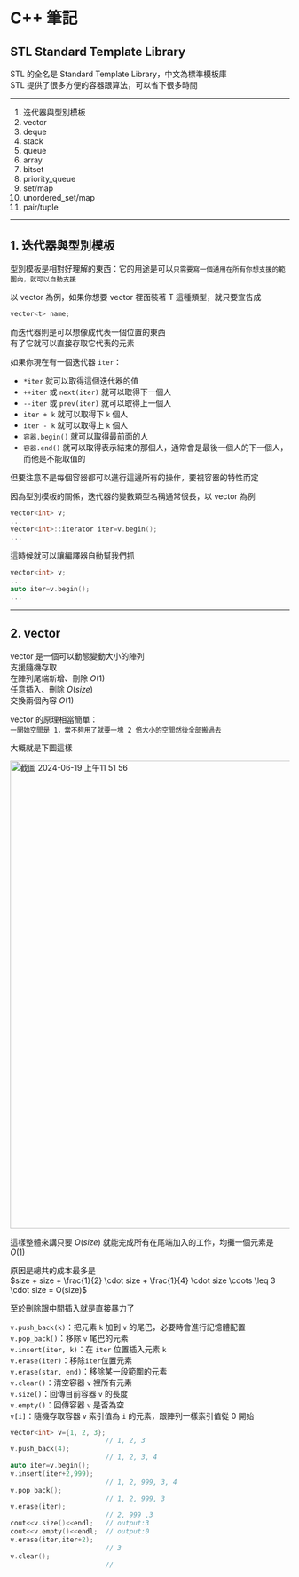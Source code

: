 # **C++ 筆記**  
## STL Standard Template Library  

STL 的全名是 Standard Template Library，中文為標準模板庫  
STL 提供了很多方便的容器跟算法，可以省下很多時間  

---

1. 迭代器與型別模板  
2. vector  
3. deque  
4. stack  
5. queue  
6. array  
7. bitset  
8. priority_queue  
9. set/map  
10. unordered_set/map  
11. pair/tuple  

---

## 1. 迭代器與型別模板  

型別模板是相對好理解的東西：它的用途是可以`只需要寫一個通用在所有你想支援的範圍內，就可以自動支援`  

以 vector 為例，如果你想要 vector 裡面裝著 T 這種類型，就只要宣告成  

```cpp
vector<t> name;
```

而迭代器則是可以想像成代表一個位置的東西  
有了它就可以直接存取它代表的元素  

如果你現在有一個迭代器 `iter`：  

* `*iter` 就可以取得這個迭代器的值  
* `++iter` 或 `next(iter)` 就可以取得下一個人  
* `--iter` 或 `prev(iter)` 就可以取得上一個人  
* `iter + k` 就可以取得下 `k` 個人  
* `iter - k` 就可以取得上 `k` 個人  
* `容器.begin()` 就可以取得最前面的人  
* `容器.end()` 就可以取得表示結束的那個人，通常會是最後一個人的下一個人，而他是不能取值的  

但要注意不是每個容器都可以進行這邊所有的操作，要視容器的特性而定  

因為型別模板的關係，迭代器的變數類型名稱通常很長，以 vector 為例  
```cpp
vector<int> v;
...
vector<int>::iterator iter=v.begin();
...
```

這時候就可以讓編譯器自動幫我們抓  
```cpp
vector<int> v;
...
auto iter=v.begin();
...
```

---

## 2. vector

vector 是一個可以動態變動大小的陣列  
支援隨機存取  
在陣列尾端新增、刪除 $O(1)$  
任意插入、刪除 $O(size)$  
交換兩個內容 $O(1)$  

vector 的原理相當簡單：  
`一開始空間是 1，當不夠用了就要一塊 2 倍大小的空間然後全部搬過去`  

大概就是下圖這樣  

<img width="843" alt="截圖 2024-06-19 上午11 51 56" src="https://github.com/Vincenttainan/CppTeachingNote/assets/54768760/d647c5ef-6e7e-4d27-b71a-b9bd83a89ed8">  

這樣整體來講只要 $O(size)$ 就能完成所有在尾端加入的工作，均攤一個元素是 $O(1)$  

原因是總共的成本最多是  
$size + size + \frac{1}{2} \cdot size + \frac{1}{4} \cdot size \cdots \leq 3 \cdot size = O(size)$  

至於刪除跟中間插入就是直接暴力了  

`v.push_back(k)`：把元素 `k` 加到 `v` 的尾巴，必要時會進行記憶體配置  
`v.pop_back()`：移除 `v` 尾巴的元素  
`v.insert(iter, k)`：在 `iter` 位置插入元素 `k`  
`v.erase(iter)`：移除`iter`位置元素  
`v.erase(star, end)`：移除某一段範圍的元素  
`v.clear()`：清空容器 `v` 裡所有元素  
`v.size()`：回傳目前容器 `v` 的長度  
`v.empty()`：回傳容器 `v` 是否為空  
`v[i]`：隨機存取容器 `v` 索引值為 `i` 的元素，跟陣列一樣索引值從 0 開始  

```cpp
vector<int> v={1, 2, 3};
                        // 1, 2, 3
v.push_back(4);
                        // 1, 2, 3, 4
auto iter=v.begin();
v.insert(iter+2,999);
                        // 1, 2, 999, 3, 4
v.pop_back();
                        // 1, 2, 999, 3
v.erase(iter);
                        // 2, 999 ,3
cout<<v.size()<<endl;   // output:3
cout<<v.empty()<<endl;  // output:0
v.erase(iter,iter+2);
                        // 3
v.clear();
                        // 
```
